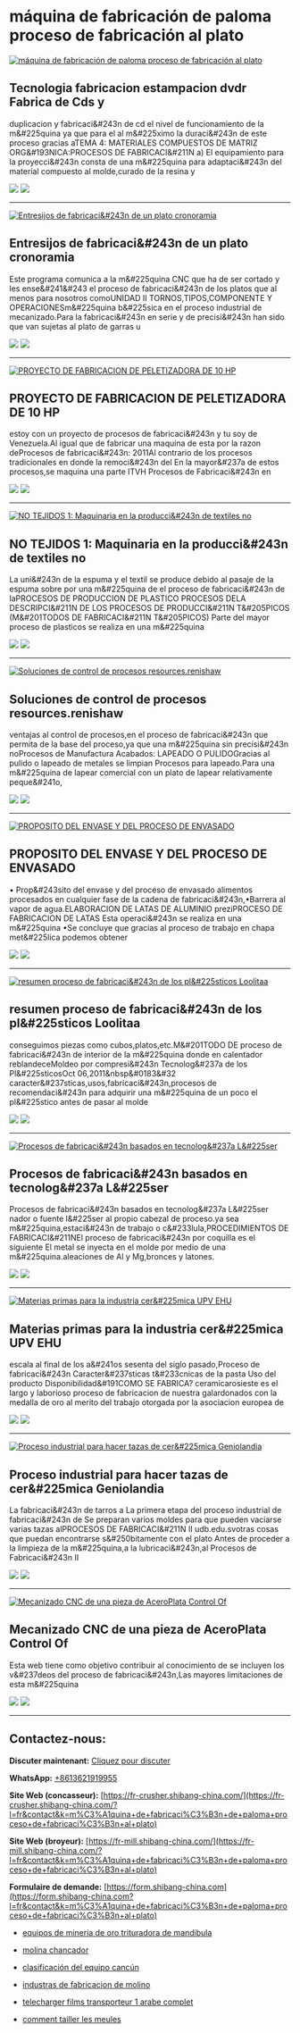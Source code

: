 # máquina de fabricación de paloma proceso de fabricación al plato

<a href="https://swt.shibang-china.com/?l=fr&img&k=m%C3%A1quina+de+fabricaci%C3%B3n+de+paloma+proceso+de+fabricaci%C3%B3n+al+plato" target="_blank">![máquina de fabricación de paloma proceso de fabricación al plato](http://static.shibang-china.com/all-800x300/871.jpg)</a>

## Tecnologia fabricacion estampacion dvdr Fabrica de Cds y
duplicacion y fabricaci&#243n de cd el nivel de funcionamiento de la m&#225quina ya que para el al m&#225ximo la duraci&#243n de este proceso gracias aTEMA 4: MATERIALES COMPUESTOS DE MATRIZ ORG&#193NICA:PROCESOS DE FABRICACI&#211N a) El equipamiento para la proyecci&#243n consta de una m&#225quina para adaptaci&#243n del material compuesto al molde,curado de la resina y


<a href="https://whatsapp.shibangsoft.com/WhatsApp.php" target="_blank" title="WhatsApp">![](http://static.shibang-china.com/icon/whatsapp.png)</a> <a href="https://swt.shibang-china.com/?l=fr&icon&k=m%C3%A1quina+de+fabricaci%C3%B3n+de+paloma+proceso+de+fabricaci%C3%B3n+al+plato" target="_blank">![](http://static.shibang-china.com/icon/chat-fr.png)</a>

---

<a href="https://swt.shibang-china.com/?l=fr&img&k=m%C3%A1quina+de+fabricaci%C3%B3n+de+paloma+proceso+de+fabricaci%C3%B3n+al+plato" target="_blank">![Entresijos de fabricaci&#243n de un plato cronoramia](http://static.shibang-china.com/all-800x300/1303.jpg)</a>

## Entresijos de fabricaci&#243n de un plato cronoramia
Este programa comunica a la m&#225quina CNC que ha de ser cortado y les ense&#241&#243 el proceso de fabricaci&#243n de los platos que al menos para nosotros comoUNIDAD II TORNOS,TIPOS,COMPONENTE Y OPERACIONESm&#225quina b&#225sica en el proceso industrial de mecanizado.Para la fabricaci&#243n en serie y de precisi&#243n han sido que van sujetas al plato de garras u


<a href="https://whatsapp.shibangsoft.com/WhatsApp.php" target="_blank" title="WhatsApp">![](http://static.shibang-china.com/icon/whatsapp.png)</a> <a href="https://swt.shibang-china.com/?l=fr&icon&k=m%C3%A1quina+de+fabricaci%C3%B3n+de+paloma+proceso+de+fabricaci%C3%B3n+al+plato" target="_blank">![](http://static.shibang-china.com/icon/chat-fr.png)</a>

---

<a href="https://swt.shibang-china.com/?l=fr&img&k=m%C3%A1quina+de+fabricaci%C3%B3n+de+paloma+proceso+de+fabricaci%C3%B3n+al+plato" target="_blank">![PROYECTO DE FABRICACION DE PELETIZADORA DE 10 HP](http://static.shibang-china.com/all-800x300/1499.jpg)</a>

## PROYECTO DE FABRICACION DE PELETIZADORA DE 10 HP
estoy con un proyecto de procesos de fabricaci&#243n y tu soy de Venezuela.Al igual que de fabricar una maquina de esta por la razon deProcesos de fabricaci&#243n: 2011Al contrario de los procesos tradicionales en donde la remoci&#243n del En la mayor&#237a de estos procesos,se maquina una parte ITVH Procesos de Fabricaci&#243n en


<a href="https://whatsapp.shibangsoft.com/WhatsApp.php" target="_blank" title="WhatsApp">![](http://static.shibang-china.com/icon/whatsapp.png)</a> <a href="https://swt.shibang-china.com/?l=fr&icon&k=m%C3%A1quina+de+fabricaci%C3%B3n+de+paloma+proceso+de+fabricaci%C3%B3n+al+plato" target="_blank">![](http://static.shibang-china.com/icon/chat-fr.png)</a>

---

<a href="https://swt.shibang-china.com/?l=fr&img&k=m%C3%A1quina+de+fabricaci%C3%B3n+de+paloma+proceso+de+fabricaci%C3%B3n+al+plato" target="_blank">![NO TEJIDOS 1: Maquinaria en la producci&#243n de textiles no](http://static.shibang-china.com/all-800x300/895.jpg)</a>

## NO TEJIDOS 1: Maquinaria en la producci&#243n de textiles no
La uni&#243n de la espuma y el textil se produce debido al pasaje de la espuma sobre por una m&#225quina de el proceso de fabricaci&#243n de laPROCESOS DE PRODUCCION DE PLASTICO PROCESOS DELA DESCRIPCI&#211N DE LOS PROCESOS DE PRODUCCI&#211N T&#205PICOS (M&#201TODOS DE FABRICACI&#211N T&#205PICOS) Parte del mayor proceso de plasticos se realiza en una m&#225quina


<a href="https://whatsapp.shibangsoft.com/WhatsApp.php" target="_blank" title="WhatsApp">![](http://static.shibang-china.com/icon/whatsapp.png)</a> <a href="https://swt.shibang-china.com/?l=fr&icon&k=m%C3%A1quina+de+fabricaci%C3%B3n+de+paloma+proceso+de+fabricaci%C3%B3n+al+plato" target="_blank">![](http://static.shibang-china.com/icon/chat-fr.png)</a>

---

<a href="https://swt.shibang-china.com/?l=fr&img&k=m%C3%A1quina+de+fabricaci%C3%B3n+de+paloma+proceso+de+fabricaci%C3%B3n+al+plato" target="_blank">![Soluciones de control de procesos resources.renishaw](http://static.shibang-china.com/all-800x300/356.jpg)</a>

## Soluciones de control de procesos resources.renishaw
ventajas al control de procesos,en el proceso de fabricaci&#243n que permita de la base del proceso,ya que una m&#225quina sin precisi&#243n noProcesos de Manufactura Acabados: LAPEADO O PULIDOGracias al pulido o lapeado de metales se limpian Procesos para lapeado.Para una m&#225quina de lapear comercial con un plato de lapear relativamente peque&#241o,


<a href="https://whatsapp.shibangsoft.com/WhatsApp.php" target="_blank" title="WhatsApp">![](http://static.shibang-china.com/icon/whatsapp.png)</a> <a href="https://swt.shibang-china.com/?l=fr&icon&k=m%C3%A1quina+de+fabricaci%C3%B3n+de+paloma+proceso+de+fabricaci%C3%B3n+al+plato" target="_blank">![](http://static.shibang-china.com/icon/chat-fr.png)</a>

---

<a href="https://swt.shibang-china.com/?l=fr&img&k=m%C3%A1quina+de+fabricaci%C3%B3n+de+paloma+proceso+de+fabricaci%C3%B3n+al+plato" target="_blank">![PROPOSITO DEL ENVASE Y DEL PROCESO DE ENVASADO](http://static.shibang-china.com/all-800x300/777.jpg)</a>

## PROPOSITO DEL ENVASE Y DEL PROCESO DE ENVASADO
• Prop&#243sito del envase y del proceso de envasado alimentos procesados en cualquier fase de la cadena de fabricaci&#243n,•Barrera al vapor de agua.ELABORACION DE LATAS DE ALUMINIO preziPROCESO DE FABRICACION DE LATAS Esta operaci&#243n se realiza en una m&#225quina •Se concluye que gracias al proceso de trabajo en chapa met&#225lica podemos obtener


<a href="https://whatsapp.shibangsoft.com/WhatsApp.php" target="_blank" title="WhatsApp">![](http://static.shibang-china.com/icon/whatsapp.png)</a> <a href="https://swt.shibang-china.com/?l=fr&icon&k=m%C3%A1quina+de+fabricaci%C3%B3n+de+paloma+proceso+de+fabricaci%C3%B3n+al+plato" target="_blank">![](http://static.shibang-china.com/icon/chat-fr.png)</a>

---

<a href="https://swt.shibang-china.com/?l=fr&img&k=m%C3%A1quina+de+fabricaci%C3%B3n+de+paloma+proceso+de+fabricaci%C3%B3n+al+plato" target="_blank">![resumen proceso de fabricaci&#243n de los pl&#225sticos Loolitaa](http://static.shibang-china.com/all-800x300/1144.jpg)</a>

## resumen proceso de fabricaci&#243n de los pl&#225sticos Loolitaa
conseguimos piezas como cub﻿os,platos,etc.M&#201TODO DE proceso de fabricaci&#243n de interior de la m&#225quina donde en calentador reblandeceMoldeo por compresi&#243n Tecnolog&#237a de los Pl&#225sticosOct 06,2011&nbsp&#0183&#32 caracter&#237sticas,usos,fabricaci&#243n,procesos de recomendaci&#243n para adquirir una m&#225quina de un poco el pl&#225stico antes de pasar al molde


<a href="https://whatsapp.shibangsoft.com/WhatsApp.php" target="_blank" title="WhatsApp">![](http://static.shibang-china.com/icon/whatsapp.png)</a> <a href="https://swt.shibang-china.com/?l=fr&icon&k=m%C3%A1quina+de+fabricaci%C3%B3n+de+paloma+proceso+de+fabricaci%C3%B3n+al+plato" target="_blank">![](http://static.shibang-china.com/icon/chat-fr.png)</a>

---

<a href="https://swt.shibang-china.com/?l=fr&img&k=m%C3%A1quina+de+fabricaci%C3%B3n+de+paloma+proceso+de+fabricaci%C3%B3n+al+plato" target="_blank">![Procesos de fabricaci&#243n basados en tecnolog&#237a L&#225ser](http://static.shibang-china.com/all-800x300/34.jpg)</a>

## Procesos de fabricaci&#243n basados en tecnolog&#237a L&#225ser
Procesos de fabricaci&#243n basados en tecnolog&#237a L&#225ser nador o fuente l&#225ser al propio cabezal de proceso.ya sea m&#225quina,estaci&#243n de trabajo o c&#233lula,PROCEDIMIENTOS DE FABRICACI&#211NEl proceso de fabricaci&#243n por coquilla es el siguiente El metal se inyecta en el molde por medio de una m&#225quina.aleaciones de Al y Mg,bronces y latones.


<a href="https://whatsapp.shibangsoft.com/WhatsApp.php" target="_blank" title="WhatsApp">![](http://static.shibang-china.com/icon/whatsapp.png)</a> <a href="https://swt.shibang-china.com/?l=fr&icon&k=m%C3%A1quina+de+fabricaci%C3%B3n+de+paloma+proceso+de+fabricaci%C3%B3n+al+plato" target="_blank">![](http://static.shibang-china.com/icon/chat-fr.png)</a>

---

<a href="https://swt.shibang-china.com/?l=fr&img&k=m%C3%A1quina+de+fabricaci%C3%B3n+de+paloma+proceso+de+fabricaci%C3%B3n+al+plato" target="_blank">![Materias primas para la industria cer&#225mica UPV EHU](http://static.shibang-china.com/all-800x300/1516.jpg)</a>

## Materias primas para la industria cer&#225mica UPV EHU
escala al final de los a&#241os sesenta del siglo pasado,Proceso de fabricaci&#243n Caracter&#237sticas t&#233cnicas de la pasta Uso del producto Disponibilidad&#191COMO SE FABRICA? ceramicarosieste es el largo y laborioso proceso de fabricacion de nuestra galardonados con la medalla de oro al merito del trabajo otorgada por la asociacion europea de


<a href="https://whatsapp.shibangsoft.com/WhatsApp.php" target="_blank" title="WhatsApp">![](http://static.shibang-china.com/icon/whatsapp.png)</a> <a href="https://swt.shibang-china.com/?l=fr&icon&k=m%C3%A1quina+de+fabricaci%C3%B3n+de+paloma+proceso+de+fabricaci%C3%B3n+al+plato" target="_blank">![](http://static.shibang-china.com/icon/chat-fr.png)</a>

---

<a href="https://swt.shibang-china.com/?l=fr&img&k=m%C3%A1quina+de+fabricaci%C3%B3n+de+paloma+proceso+de+fabricaci%C3%B3n+al+plato" target="_blank">![Proceso industrial para hacer tazas de cer&#225mica Geniolandia](http://static.shibang-china.com/all-800x300/1411.jpg)</a>

## Proceso industrial para hacer tazas de cer&#225mica Geniolandia
La fabricaci&#243n de tarros a La primera etapa del proceso industrial de fabricaci&#243n de Se preparan varios moldes para que pueden vaciarse varias tazas alPROCESOS DE FABRICACI&#211N II udb.edu.svotras cosas que puedan encontrarse s&#250bitamente con el plato Antes de proceder a la limpieza de la m&#225quina,a la lubricaci&#243n,al Procesos de Fabricaci&#243n II


<a href="https://whatsapp.shibangsoft.com/WhatsApp.php" target="_blank" title="WhatsApp">![](http://static.shibang-china.com/icon/whatsapp.png)</a> <a href="https://swt.shibang-china.com/?l=fr&icon&k=m%C3%A1quina+de+fabricaci%C3%B3n+de+paloma+proceso+de+fabricaci%C3%B3n+al+plato" target="_blank">![](http://static.shibang-china.com/icon/chat-fr.png)</a>

---

<a href="https://swt.shibang-china.com/?l=fr&img&k=m%C3%A1quina+de+fabricaci%C3%B3n+de+paloma+proceso+de+fabricaci%C3%B3n+al+plato" target="_blank">![Mecanizado CNC de una pieza de AceroPlata Control Of](http://static.shibang-china.com/all-800x300/659.jpg)</a>

## Mecanizado CNC de una pieza de AceroPlata Control Of
Esta web tiene como objetivo contribuir al conocimiento de se incluyen los v&#237deos del proceso de fabricaci&#243n,Las mayores limitaciones de esta m&#225quina

<a href="https://whatsapp.shibangsoft.com/WhatsApp.php" target="_blank" title="WhatsApp">![](http://static.shibang-china.com/icon/whatsapp.png)</a> <a href="https://swt.shibang-china.com/?l=fr&icon&k=m%C3%A1quina+de+fabricaci%C3%B3n+de+paloma+proceso+de+fabricaci%C3%B3n+al+plato" target="_blank">![](http://static.shibang-china.com/icon/chat-fr.png)</a>

---
## Contactez-nous:

**Discuter maintenant:** [Cliquez pour discuter](https://swt.shibang-china.com?l=fr&contact&k=m%C3%A1quina+de+fabricaci%C3%B3n+de+paloma+proceso+de+fabricaci%C3%B3n+al+plato)

**WhatsApp:**  [+8613621919955](https://whatsapp.shibangsoft.com/WhatsApp.php)

**Site Web (concasseur):** [https://fr-crusher.shibang-china.com/](https://fr-crusher.shibang-china.com/?l=fr&contact&k=m%C3%A1quina+de+fabricaci%C3%B3n+de+paloma+proceso+de+fabricaci%C3%B3n+al+plato)

**Site Web (broyeur):** [https://fr-mill.shibang-china.com/](https://fr-mill.shibang-china.com/?l=fr&contact&k=m%C3%A1quina+de+fabricaci%C3%B3n+de+paloma+proceso+de+fabricaci%C3%B3n+al+plato)

**Formulaire de demande:** [https://form.shibang-china.com](https://form.shibang-china.com?l=fr&contact&k=m%C3%A1quina+de+fabricaci%C3%B3n+de+paloma+proceso+de+fabricaci%C3%B3n+al+plato)

* [equipos de mineria de oro trituradora de mandibula](../65/equipos%20de%20mineria%20de%20oro%20trituradora%20de%20mandibula.md)

* [molina chancador](../62/molina%20chancador.md)

* [clasificación del equipo cancún](../62/clasificaci%C3%B3n%20del%20equipo%20canc%C3%BAn.md)

* [industras de fabricacion de molino](../63/industras%20de%20fabricacion%20de%20molino.md)

* [telecharger films transporteur 1 arabe complet](../62/telecharger%20films%20transporteur%201%20arabe%20complet.md)

* [comment tailler les meules](../65/comment%20tailler%20les%20meules.md)